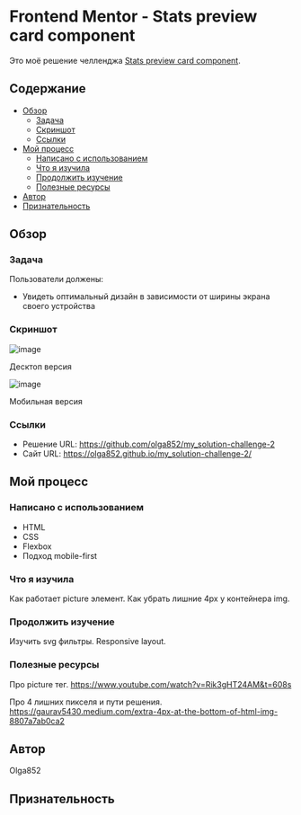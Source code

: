 # Frontend Mentor - Stats preview card component

Это моё решение челленджа [Stats preview card component](https://www.frontendmentor.io/challenges/stats-preview-card-component-8JqbgoU62).

## Содержание

- [Обзор](#обзор)
  - [Задача](#задача)
  - [Скриншот](#скриншот)
  - [Ссылки](#ссылки)
- [Мой процесс](#мой-процесс)
  - [Написано с использованием](#написано-с-использованием)
  - [Что я изучила](#что-я-изучила)
  - [Продолжить изучение](#продолжить-изучение)
  - [Полезные ресурсы](#полезные-ресурсы)
- [Автор](#автор)
- [Признательность](#признательность)

## Обзор

### Задача

Пользователи должены:

- Увидеть оптимальный дизайн в зависимости от ширины экрана своего устройства

### Скриншот

![image](https://user-images.githubusercontent.com/90684029/137591381-2ff7c1e3-8589-4640-ba9a-7176f065e8b7.png)

Десктоп версия

![image](https://user-images.githubusercontent.com/90684029/137591412-93b044bf-618f-4255-a954-e2e56c755658.png)

Мобильная версия

### Ссылки

- Решение URL: https://github.com/olga852/my_solution-challenge-2
- Сайт URL: https://olga852.github.io/my_solution-challenge-2/

## Мой процесс

### Написано с использованием

- HTML
- CSS
- Flexbox
- Подход mobile-first

### Что я изучила

Как работает picture элемент.
Как убрать лишние 4px у контейнера img.


### Продолжить изучение

Изучить svg фильтры.
Responsive layout.

### Полезные ресурсы

Про picture тег.
https://www.youtube.com/watch?v=Rik3gHT24AM&t=608s

Про 4 лишних пикселя и пути решения.
https://gaurav5430.medium.com/extra-4px-at-the-bottom-of-html-img-8807a7ab0ca2

## Автор

Olga852

## Признательность
